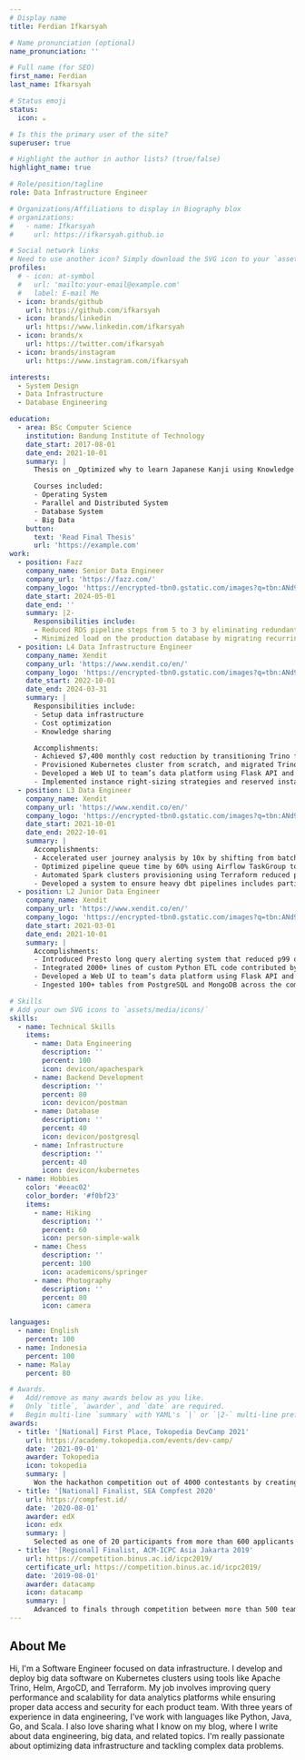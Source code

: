 ```yaml
---
# Display name
title: Ferdian Ifkarsyah

# Name pronunciation (optional)
name_pronunciation: ''

# Full name (for SEO)
first_name: Ferdian
last_name: Ifkarsyah

# Status emoji
status:
  icon: ☕️

# Is this the primary user of the site?
superuser: true

# Highlight the author in author lists? (true/false)
highlight_name: true

# Role/position/tagline
role: Data Infrastructure Engineer

# Organizations/Affiliations to display in Biography blox
# organizations:
#   - name: Ifkarsyah
#     url: https://ifkarsyah.github.io

# Social network links
# Need to use another icon? Simply download the SVG icon to your `assets/media/icons/` folder.
profiles:
  # - icon: at-symbol
  #   url: 'mailto:your-email@example.com'
  #   label: E-mail Me
  - icon: brands/github
    url: https://github.com/ifkarsyah
  - icon: brands/linkedin
    url: https://www.linkedin.com/ifkarsyah
  - icon: brands/x
    url: https://twitter.com/ifkarsyah
  - icon: brands/instagram
    url: https://www.instagram.com/ifkarsyah

interests:
  - System Design
  - Data Infrastructure
  - Database Engineering

education:
  - area: BSc Computer Science
    institution: Bandung Institute of Technology
    date_start: 2017-08-01
    date_end: 2021-10-01
    summary: |
      Thesis on _Optimized why to learn Japanese Kanji using Knowledge Graph_. Supervised by [Prof Joe Smith](https://example.com). 

      Courses included:
      - Operating System
      - Parallel and Distributed System
      - Database System
      - Big Data
    button:
      text: 'Read Final Thesis'
      url: 'https://example.com'
work:
  - position: Fazz
    company_name: Senior Data Engineer
    company_url: 'https://fazz.com/'
    company_logo: 'https://encrypted-tbn0.gstatic.com/images?q=tbn:ANd9GcTckxZrcZeAqB1rHHE60WdukB5KAg0q_1hk0w&s'
    date_start: 2024-05-01
    date_end: ''
    summary: |2-
      Responsibilities include:
      - Reduced RDS pipeline steps from 5 to 3 by eliminating redundant copy steps and developed a Terraform module for automating GCP Storage Transfer creation.
      - Minimized load on the production database by migrating recurring ad-hoc analytics queries to BigQuery
  - position: L4 Data Infrastructure Engineer
    company_name: Xendit
    company_url: 'https://www.xendit.co/en/'
    company_logo: 'https://encrypted-tbn0.gstatic.com/images?q=tbn:ANd9GcTp1PjQagXJnoUqy0ZdzThs5XETP_ncL918pQ&s'
    date_start: 2022-10-01
    date_end: 2024-03-31
    summary: |
      Responsibilities include:
      - Setup data infrastructure
      - Cost optimization
      - Knowledge sharing

      Accomplishments: 
      - Achieved $7,400 monthly cost reduction by transitioning Trino from multizone to active-standby architecture.
      - Provisioned Kubernetes cluster from scratch, and migrated Trino from EMR, resulting in 80% cost reduction
      - Developed a Web UI to team’s data platform using Flask API and Retool, reducing manual ticket by 90%.
      - Implemented instance right-sizing strategies and reserved instances, resulting in a $2,300 monthly cost reduction
  - position: L3 Data Engineer
    company_name: Xendit
    company_url: 'https://www.xendit.co/en/'
    company_logo: 'https://encrypted-tbn0.gstatic.com/images?q=tbn:ANd9GcTp1PjQagXJnoUqy0ZdzThs5XETP_ncL918pQ&s'
    date_start: 2021-10-01
    date_end: 2022-10-01
    summary: |
      Accomplishments: 
      - Accelerated user journey analysis by 10x by shifting from batch event tracking to real-time using Kafka.
      - Optimized pipeline queue time by 60% using Airflow TaskGroup to group and manage heavy workload tasks.
      - Automated Spark clusters provisioning using Terraform reduced processing time from 2 days to 10 minutes.
      - Developed a system to ensure heavy dbt pipelines includes partitioning key, minimizing full table scans by 20%
  - position: L2 Junior Data Engineer
    company_name: Xendit
    company_url: 'https://www.xendit.co/en/'
    company_logo: 'https://encrypted-tbn0.gstatic.com/images?q=tbn:ANd9GcTp1PjQagXJnoUqy0ZdzThs5XETP_ncL918pQ&s'
    date_start: 2021-03-01
    date_end: 2021-10-01
    summary: |
      Accomplishments: 
      - Introduced Presto long query alerting system that reduced p99 query time from 2 minutes to 30 seconds.
      - Integrated 2000+ lines of custom Python ETL code contributed by multiple users into a centralized library.
      - Developed a Web UI to team’s data platform using Flask API and Retool, reducing manual ticket by 90%.
      - Ingested 100+ tables from PostgreSQL and MongoDB across the companies into data lakehouse.

# Skills
# Add your own SVG icons to `assets/media/icons/`
skills:
  - name: Technical Skills
    items:
      - name: Data Engineering
        description: ''
        percent: 100
        icon: devicon/apachespark
      - name: Backend Development
        description: ''
        percent: 80
        icon: devicon/postman
      - name: Database
        description: ''
        percent: 40
        icon: devicon/postgresql
      - name: Infrastructure
        description: ''
        percent: 40
        icon: devicon/kubernetes
  - name: Hobbies
    color: '#eeac02'
    color_border: '#f0bf23'
    items:
      - name: Hiking
        description: ''
        percent: 60
        icon: person-simple-walk
      - name: Chess
        description: ''
        percent: 100
        icon: academicons/springer
      - name: Photography
        description: ''
        percent: 80
        icon: camera

languages:
  - name: English
    percent: 100
  - name: Indonesia
    percent: 100
  - name: Malay
    percent: 80

# Awards.
#   Add/remove as many awards below as you like.
#   Only `title`, `awarder`, and `date` are required.
#   Begin multi-line `summary` with YAML's `|` or `|2-` multi-line prefix and indent 2 spaces below.
awards:
  - title: '[National] First Place, Tokopedia DevCamp 2021'
    url: https://academy.tokopedia.com/events/dev-camp/
    date: '2021-09-01'
    awarder: Tokopedia
    icon: tokopedia
    summary: |
      Won the hackathon competition out of 4000 contestants by creating \href{https://github.com/ifkarsyah/pasin}{Pasin}, a web service to recommend the best clothing sizes for marketplace customers.
  - title: '[National] Finalist, SEA Compfest 2020'
    url: https://compfest.id/
    date: '2020-08-01'
    awarder: edX
    icon: edx
    summary: |
      Selected as one of 20 participants from more than 600 applicants to study agile software engineering, docker, microservices, docker, and DevOps. 
  - title: '[Regional] Finalist, ACM-ICPC Asia Jakarta 2019'
    url: https://competition.binus.ac.id/icpc2019/
    certificate_url: https://competition.binus.ac.id/icpc2019/
    date: '2019-08-01'
    awarder: datacamp
    icon: datacamp
    summary: |
      Advanced to finals through competition between more than 500 teams. Codes with C++ for competitive programming.
---
```


## About Me

Hi, I'm a Software Engineer focused on data infrastructure. I develop and deploy big data software on Kubernetes clusters using tools like Apache Trino, Helm, ArgoCD, and Terraform. My job involves improving query performance and scalability for data analytics platforms while ensuring proper data access and security for each product team. With three years of experience in data engineering, I've work with languages like Python, Java, Go, and Scala. I also love sharing what I know on my blog, where I write about data engineering, big data, and related topics. I'm really passionate about optimizing data infrastructure and tackling complex data problems.
